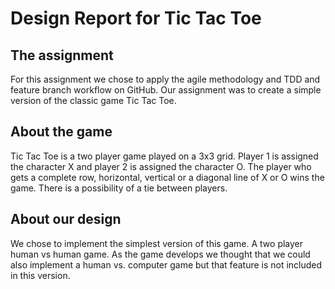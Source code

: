 Design Report for Tic Tac Toe
==============================

The assignment
----------------
For this assignment we chose to apply the agile methodology and TDD and feature branch workflow on GitHub. Our assignment was to create a simple version of the classic game Tic Tac Toe. 

About the game
----------------
Tic Tac Toe is a two player game played on a 3x3 grid. Player 1 is assigned the character X and player 2 is assigned the character O. The player who gets a complete row, horizontal, vertical or a diagonal line of X or O wins the game. There is a possibility of a tie between players. 

About our design 
----------------
We chose to implement the simplest version of this game. A two player human vs human game. As the game develops we thought that we could also implement a human vs. computer game but that feature is not included in this version.  
